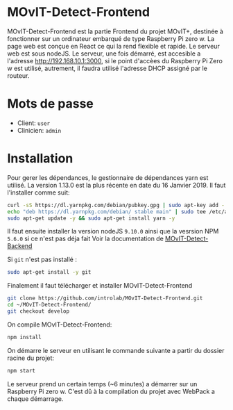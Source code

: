 # MOvIT-Detect-Frontend

MOvIT-Detect-Frontend est la partie Frontend du projet MOvIT+, destinée à fonctionner sur un ordinateur embarqué de type Raspberry Pi zero w. La page web est conçue en React ce qui la rend flexible et rapide. Le serveur web est sous nodeJS. Le serveur, une fois démarré, est accesible a l'adresse http://192.168.10.1:3000, si le point d'accèes du Raspberry Pi Zero w est utilisé, autrement, il faudra utilisé l'adresse DHCP assigné par le routeur.

# Mots de passe
   - Client: `user`
   - Clinicien: `admin`

# Installation
Pour gerer les dépendances, le gestionnaire de dépendances yarn est utilisé. La version 1.13.0 est la plus récente en date du 16 Janvier 2019. Il faut l'installer comme suit:
```bash
curl -sS https://dl.yarnpkg.com/debian/pubkey.gpg | sudo apt-key add -
echo "deb https://dl.yarnpkg.com/debian/ stable main" | sudo tee /etc/apt/sources.list.d/yarn.list
sudo apt-get update -y && sudo apt-get install yarn -y
```

Il faut ensuite installer la version nodeJS `9.10.0` ainsi que la vesrsion NPM `5.6.0` si ce n'est pas déja fait
Voir la documentation de [MOvIT-Detect-Backend](https://github.com/introlab/MOvIT-Detect-Backend/blob/master/README.md)

Si `git` n'est pas installé :
```bash
sudo apt-get install -y git
```

Finalement il faut télécharger et installer MOvIT-Detect-Frontend
```bash
git clone https://github.com/introlab/MOvIT-Detect-Frontend.git
cd ~/MOvIT-Detect-Frontend/
git checkout develop
```
On compile MOvIT-Detect-Frontend:
```bash
npm install
```
On démarre le serveur en utilisant le commande suivante a partir du dossier racine du projet:
```bash
npm start
```
Le serveur prend un certain temps (~6 minutes) a démarrer sur un Raspberry Pi zero w. C'est dû à la compilation du projet avec WebPack a chaque démarrage. 



